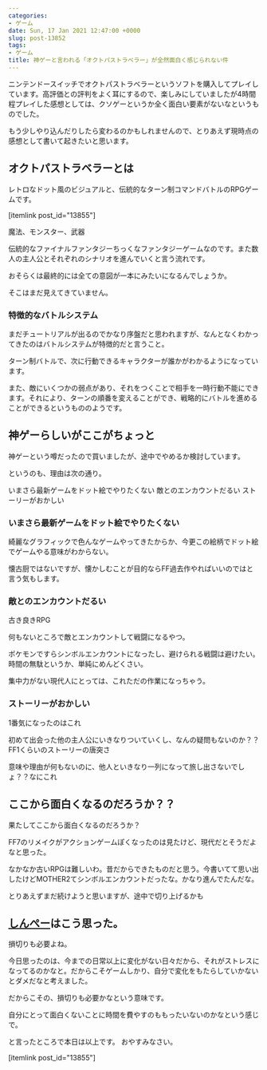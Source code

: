 ```yaml
---
categories:
- ゲーム
date: Sun, 17 Jan 2021 12:47:00 +0000
slug: post-13852
tags:
- ゲーム
title: 神ゲーと言われる「オクトパストラベラー」が全然面白く感じられない件
---
```


ニンテンドースイッチでオクトパストラベラーというソフトを購入してプレイしています。高評価との評判をよく耳にするので、楽しみにしていましたが4時間程プレイした感想としては、クソゲーというか全く面白い要素がないなというものでした。

もう少しやり込んだりしたら変わるのかもしれませんので、とりあえず現時点の感想として書いて起きたいと思います。

<h2>オクトパストラベラーとは</h2>
レトロなドット風のビジュアルと、伝統的なターン制コマンドバトルのRPGゲームです。

[itemlink post_id="13855"]

魔法、モンスター、武器

伝統的なファイナルファンタジーちっくなファンタジーゲームなのです。また数人の主人公とそれぞれのシナリオを進んでいくと言う流れです。

おそらくは最終的には全ての意図が一本にみたいになるんでしょうか。

そこはまだ見えてきていません。

<h3>特徴的なバトルシステム</h3>
まだチュートリアルが出るのでかなり序盤だと思われますが、なんとなくわかってきたのはバトルシステムが特徴的だと言うこと。

ターン制バトルで、次に行動できるキャラクターが誰かがわかるようになっています。

また、敵にいくつかの弱点があり、それをつくことで相手を一時行動不能にできます。それにより、ターンの順番を変えることができ、戦略的にバトルを進めることができるというもののようです。


<h2>神ゲーらしいがここがちょっと</h2>
神ゲーという噂だったので買いましたが、途中でやめるか検討しています。

というのも、理由は次の通り。

いまさら最新ゲームをドット絵でやりたくない
敵とのエンカウントだるい
ストーリーがおかしい

<h3> いまさら最新ゲームをドット絵でやりたくない</h3>
綺麗なグラフィックで色んなゲームやってきたからか、今更この絵柄でドット絵でゲームやる意味がわからない。

懐古厨ではないですが、懐かしむことが目的ならFF過去作やればいいのではと言う気もします。

<h3>敵とのエンカウントだるい</h3>
古き良きRPG

何もないところで敵とエンカウントして戦闘になるやつ。

ポケモンですらシンボルエンカウントになったし、避けられる戦闘は避けたい。時間の無駄というか、単純にめんどくさい。

集中力がない現代人にとっては、これただの作業になっちゃう。

<h3>ストーリーがおかしい</h3>
1番気になったのはこれ

初めて出会った他の主人公にいきなりついていくし、なんの疑問もないのか？？FF1くらいのストーリーの唐突さ

意味や理由が何もないのに、他人といきなり一列になって旅し出さないでしょ？？なにこれ

<h2>ここから面白くなるのだろうか？？</h2>
果たしてここから面白くなるのだろうか？

FF7のリメイクがアクションゲームぽくなったのは見たけど、現代だとそうだよなと思った。

なかなか古いRPGは難しいわ。昔だからできたものだと思う。今書いてて思い出したけどMOTHER2てシンボルエンカウントだったな。かなり進んでたんだな。

とりあえずまだ続けようと思いますが、途中で切り上げるかも

<h2><a href="https://twitter.com/s_s_p_y">しんぺー</a>はこう思った。</h2>
損切りも必要よね。

今日思ったのは、今までの日常以上に変化がない日々だから、それがストレスになってるのかなと。だからこそゲームしかり、自分で変化をもたらしていかないとダメだなと考えました。

だからこその、損切りも必要かなという意味です。

自分にとって面白くないことに時間を費やすのももったいないのかなという感じで。


と言ったところで本日は以上です。
おやすみなさい。

[itemlink post_id="13855"]